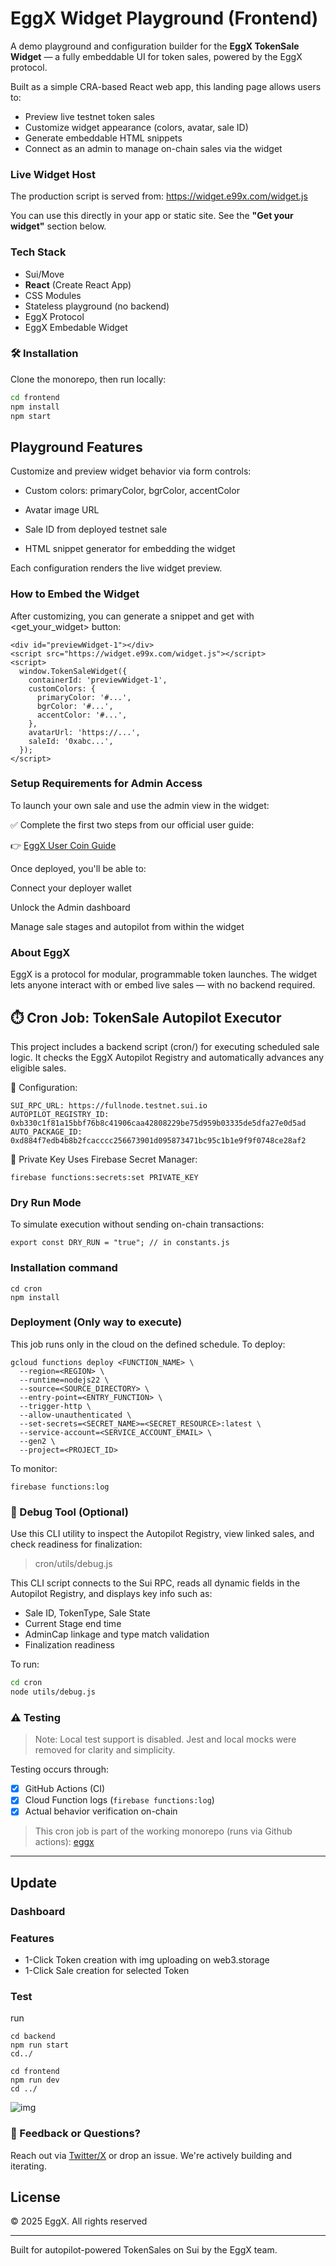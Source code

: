 # EggX Widget Playground (Frontend)

A demo playground and configuration builder for the **EggX TokenSale Widget** — a fully embeddable UI for token sales, powered by the EggX protocol.

Built as a simple CRA-based React web app, this landing page allows users to:

- Preview live testnet token sales
- Customize widget appearance (colors, avatar, sale ID)
- Generate embeddable HTML snippets
- Connect as an admin to manage on-chain sales via the widget

### Live Widget Host

The production script is served from:
https://widget.e99x.com/widget.js

You can use this directly in your app or static site. See the **"Get your widget"** section below.

### Tech Stack

- Sui/Move
- **React** (Create React App)
- CSS Modules
- Stateless playground (no backend)
- EggX Protocol
- EggX Embedable Widget

### 🛠 Installation

Clone the monorepo, then run locally:

```bash
cd frontend
npm install
npm start
```

## Playground Features

Customize and preview widget behavior via form controls:

- Custom colors: primaryColor, bgrColor, accentColor

- Avatar image URL

- Sale ID from deployed testnet sale

- HTML snippet generator for embedding the widget

Each configuration renders the live widget preview.

### How to Embed the Widget

After customizing, you can generate a snippet and get with <get_your_widget> button:

```
<div id="previewWidget-1"></div>
<script src="https://widget.e99x.com/widget.js"></script>
<script>
  window.TokenSaleWidget({
    containerId: 'previewWidget-1',
    customColors: {
      primaryColor: '#...',
      bgrColor: '#...',
      accentColor: '#...',
    },
    avatarUrl: 'https://...',
    saleId: '0xabc...',
  });
</script>
```

### Setup Requirements for Admin Access

To launch your own sale and use the admin view in the widget:

✅ Complete the first two steps from our official user guide:

👉 [EggX User Coin Guide](https://github.com/E99-X/user_coin_on_eggx)

Once deployed, you'll be able to:

Connect your deployer wallet

Unlock the Admin dashboard

Manage sale stages and autopilot from within the widget

### About EggX

EggX is a protocol for modular, programmable token launches. The widget lets anyone interact with or embed live sales — with no backend required.

## ⏱️ Cron Job: TokenSale Autopilot Executor

This project includes a backend script (cron/) for executing scheduled sale logic. It checks the EggX Autopilot Registry and automatically advances any eligible sales.

🔧 Configuration:

```
SUI_RPC_URL: https://fullnode.testnet.sui.io
AUTOPILOT_REGISTRY_ID:
0xb330c1f81a15bbf76b8c41906caa42808229be75d959b03335de5dfa27e0d5ad
AUTO_PACKAGE_ID:
0xd884f7edb4b8b2fcacccc256673901d095873471bc95c1b1e9f9f0748ce28af2
```

🔐 Private Key
Uses Firebase Secret Manager:

```
firebase functions:secrets:set PRIVATE_KEY
```

### Dry Run Mode

To simulate execution without sending on-chain transactions:

```
export const DRY_RUN = "true"; // in constants.js
```

### Installation command

```
cd cron
npm install
```

### Deployment (Only way to execute)

This job runs only in the cloud on the defined schedule.
To deploy:

```
gcloud functions deploy <FUNCTION_NAME> \
  --region=<REGION> \
  --runtime=nodejs22 \
  --source=<SOURCE_DIRECTORY> \
  --entry-point=<ENTRY_FUNCTION> \
  --trigger-http \
  --allow-unauthenticated \
  --set-secrets=<SECRET_NAME>=<SECRET_RESOURCE>:latest \
  --service-account=<SERVICE_ACCOUNT_EMAIL> \
  --gen2 \
  --project=<PROJECT_ID>
```

To monitor:

```
firebase functions:log
```

### 🐛 Debug Tool (Optional)

Use this CLI utility to inspect the Autopilot Registry, view linked sales, and check readiness for finalization:

> cron/utils/debug.js

This CLI script connects to the Sui RPC, reads all dynamic fields in the Autopilot Registry, and displays key info such as:

- Sale ID, TokenType, Sale State
- Current Stage end time
- AdminCap linkage and type match validation
- Finalization readiness

To run:

```bash
cd cron
node utils/debug.js
```

### ⚠️ Testing

> Note: Local test support is disabled. Jest and local mocks were removed for clarity and simplicity.

Testing occurs through:

- [x] GitHub Actions (CI)
- [x] Cloud Function logs (`firebase functions:log`)
- [x] Actual behavior verification on-chain

> This cron job is part of the working monorepo (runs via Github actions): [eggx](https://github.com/petushka1/eggx)

---

## Update

### Dashboard

### Features

- 1-Click Token creation with img uploading on web3.storage
- 1-Click Sale creation for selected Token

### Test

run

```
cd backend
npm run start
cd../

cd frontend
npm run dev
cd ../
```

![img](https://i.ibb.co/Q78B9kc7/2025-06-03-08-35-10.jpg)

### 💬 Feedback or Questions?

Reach out via [Twitter/X](https://x.com/eggx_) or drop an issue. We're actively building and iterating.

## License

© 2025 EggX. All rights reserved

---

Built for autopilot-powered TokenSales on Sui by the EggX team.
